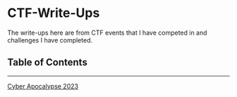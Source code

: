 # CTF-Write-Ups

The write-ups here are from CTF events that I have competed in and challenges I have completed.

## Table of Contents
-------------------

[Cyber Apocalypse 2023](Cyber-Apocalypse-2023/README.md)
